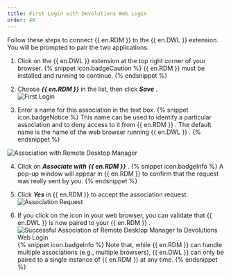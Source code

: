 ```yaml
---
title: First Login with Devolutions Web Login
order: 40
---
```

Follow these steps to connect {{ en.RDM }} to the {{ en.DWL }} extension. You will be prompted to pair the two applications.  

1. Click on the {{ en.DWL }}  extension at the top right corner of your browser. 
{% snippet icon.badgeCaution %} 
{{ en.RDM }} must be installed and running to continue. 
{% endsnippet %}
 
2. Choose ***{{ en.RDM }}*** in the list, then click ***Save*** .  
![First Login](/img/en/rdm/windows/Dwl4056.png) 
1. Enter a name for this association in the text box. 
{% snippet icon.badgeNotice %} 
This name can be used to identify a particular association and to deny access to it from {{ en.RDM }} . The default name is the name of the web browser running {{ en.DWL }} . 
{% endsnippet %}
 
![Association with Remote Desktop Manager](/img/en/rdm/windows/Dwl4057.png) 

4. Click on ***Associate with*** ***{{ en.RDM }}*** . 
{% snippet icon.badgeInfo %} 
A pop-up window will appear in {{ en.RDM }} to confirm that the request was really sent by you. 
{% endsnippet %}
 
5. Click ***Yes*** in {{ en.RDM }} to accept the association request.  
![Association Request](/img/en/rdm/windows/Dwl4058.png) 
1. If you click on the icon in your web browser, you can validate that {{ en.DWL }} is now paired to your {{ en.RDM }} .  
![Successful Association of Remote Desktop Manager to Devolutions Web Login](/img/en/rdm/windows/Dwl4059.png) 
{% snippet icon.badgeInfo %} 
Note that, while {{ en.RDM }} can handle multiple associations (e.g., multiple browsers), {{ en.DWL }} can only be paired to a single instance of {{ en.RDM }} at any time. 
{% endsnippet %}
 

